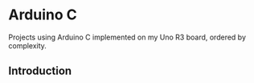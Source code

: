 # Arduino C
Projects using Arduino C implemented on my Uno R3 board, ordered by complexity.

## Introduction
